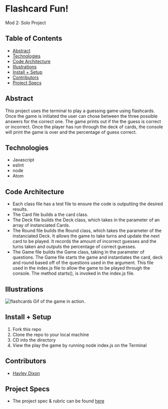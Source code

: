 # Flashcard Fun!
Mod 2: Solo Project


## Table of Contents
  - [Abstract](#abstract)
  - [Technologies](#technologies)
  - [Code Architecture](#code-architecture)
  - [Illustrations](#illustrations)
  - [Install + Setup](#set-up)
  - [Contributors](#contributors)
  - [Project Specs](#project-specs)

## Abstract
  This project uses the terminal to play a guessing game using flashcards. Once the game is initiated the user can chose between the three possible answers for the correct one. The game prints out if the the guess is correct or incorrect. Once the player has run through the deck of cards, the console will print the game is over and the percentage of guess correct.

## Technologies
  - Javascript
  - eslint
  - node
  - Atom


## Code Architecture
  - Each class file has a test file to ensure the code is outputting the desired results.
  - The Card file builds a the card class.
  - The Deck file builds the Deck class, which takes in the parameter of an array of instanciated Cards.
  - The Round file builds the Round class, which takes the parameter of the instanciated Deck. It allows the game to take turns and update the next card to be played. It records the amount of incorrect guesses and the turns taken and outputs the percentage of correct guesses.
  - The Game file builds the Game class, taking in the parameter of questions. The Game file starts the game and instantiates the card, deck and round based off of the questions used in the argument. This file used in the index.js file to allow the game to be played through the console. The method starts(), is invoked in the index.js file.

## Illustrations

![flashcards]() 
Gif of the game in action.


## Install + Setup

1. Fork this repo  
2. Clone the repo to your local machine
3. CD into the directory
4. View the play the game by running node index.js on the Terminal



## Contributors
  - [Hayley Dixon](https://github.com/hheyhhay)



## Project Specs
  - The project spec & rubric can be found [here](https://frontend.turing.edu/projects/flash-cards.html)

